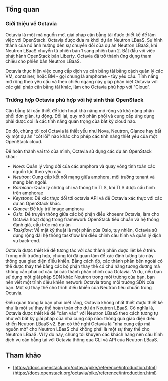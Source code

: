 ﻿## Tổng quan

### Giới thiệu về Octavia

Octavia là một mã nguồn mở, giải pháp cân bằng tải được thiết kế để làm việc với OpenStack. Octavia được đưa ra khỏi dự án Neutron LBaaS. 
Sự hình thành của nó ảnh hưởng đến sự chuyển đổi của dự án Neutron LBaaS, khi Neutron LBaaS chuyển từ phiên bản 1 sang phiên bản 2. Bắt đầu với việc phát hành 
OpenStack bản Liberty, Octavia đã trở thành ứng dụng tham chiếu cho phiên bản Neutron LBaaS.

Octavia thực hiện việc cung cấp dịch vụ cân bằng tải bằng cách quản lý các VM, container, hoặc BM - gọi chung là amphorae - tùy yêu cầu. Tính năng mở rộng theo yêu cầu và 
theo chiều ngang này giúp phân biệt Octavia với các giải pháp cân bằng tải khác, làm cho Octavia phù hợp với "Cloud".

### Trường hợp Octavia phù hợp với hệ sinh thái OpenStack

Cân bằng tải cần thiết để kích hoạt khả năng mở rộng và khả năng phân phối đơn giản, tự động. Đổi lại, quy mô phân phối và cung cấp ứng dụng phải được coi là các 
tính năng quan trọng của bất kỳ cloud nào.

Do đó, chúng tôi coi Octavia là thiết yếu như Nova, Neutron, Glance hay bất kỳ một dự án "cốt lõi" nào khác cho phép các tính năng thiết yếu của một OpenStack cloud.

Để hoàn thành vai trò của mình, Octavia sử dụng các dự án OpenStack khác:

- *Nova*: Quản lý vòng đời của các amphora và quay vòng tính toán các nguồn lực theo yêu cầu
- *Neutron*: Cung cấp kết nối mạng giữa amphora, môi trường tenant và mạng bên ngoài.
- *Barbican*: Quản lý chứng chỉ và thông tin TLS, khi TLS được cấu hình trên amphorae
- *Keystone*: Để xác thực đối tới octavia API và để Octavia xác thực với các dự án OpenStack khác.
- *Glance*: Để lưu trữ image amphora
- *Oslo*: Để truyền thông giữa các bộ phận điều khoeenr Octavia, làm cho Octavia hoạt động trong framework OpenStack tiêu chuẩn và hệ thống đánh giá, cấu trúc mã dự án
- *Taskflow*: Về mặt kỹ thuật là một phần của Oslo, tuy nhiên, Octavia sử dụng rộng dãi hệ thống taskflow khi điều chỉnh cấu hình và quản lý dịch vụ back-end.

Octavia được thiết kế để tương tác với các thành phần được liệt kê ở trên. Trong mỗi trường hợp, chúng tôi đã quan tâm để xác định tương tác này thông qua giao diện điều khiển. 
Bằng cách đó, các thành phần bên ngoài có thể được thay thế bằng các bộ phận thay thế có chứ năng tương đương mà không cần phải cơ cấu lại các thành phần chính của Octavia. 
Ví dụ, nếu bạn sử dụng một giải pháp SDN khác Neutron trong môi trường của bạn, bạn nên viết một trình điều khiển network Octavia trong môi trường SDN của bạn. 
Một sự thay thế cho trình điều khiển của Neutron tiêu chuẩn trong Octavia.

Điều quan trọng là bạn phải biết rằng, Octavia không nhất thiết được thiết kế như là một sự thay thế hoàn toàn cho dự án Neutron LBaaS. Có nghĩa là, Octavia được thiết kế 
để "cắm vào" với Neutron LBaaS theo cách tương tự như với bất kỳ giải pháp của nhà cung cấp nào: thông qua giao diện điều khiển Neutron LBaaS v2. Bạn có thể nghĩ Octavia là "nhà 
cung cấp mã nguồn mở" cho Neutron LBaaS chứ không phải là một sự thay thế cho Neutron LBaaS. Vì lý do này, chúng tôi khuyên các khách hàng nên cấu hình dịch vụ cân bằng tải 
với Octavia thông qua CLI và API của Neutron LBaaS.

## Tham khảo

- [https://docs.openstack.org/octavia/pike/reference/introduction.html](https://docs.openstack.org/octavia/pike/reference/introduction.html)